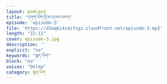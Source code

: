 ```yaml
---
layout: podcast
title: 'དགག་ཡིག་ཉི་མ་དཔལ་འབར།'
episode: 'episode-3'
file: 'https://d3aq6i4c4ifngz.cloudfront.net/episode-3.mp3'
length: "22:11"
cover: episode-3.jpg
description: ''
explicit: "no" 
keywords: "སྐད་ཡིག"
block: "no" 
voices: "Dolma"
category: སྐད་ཡིག
---
```



